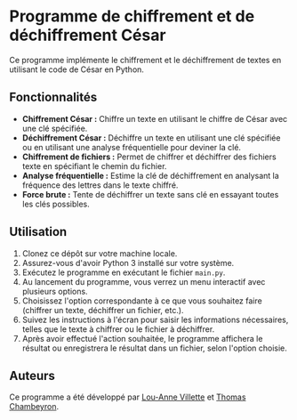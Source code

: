 # Programme de chiffrement et de déchiffrement César

Ce programme implémente le chiffrement et le déchiffrement de textes en utilisant le code de César en Python.

## Fonctionnalités

- **Chiffrement César :** Chiffre un texte en utilisant le chiffre de César avec une clé spécifiée.
- **Déchiffrement César :** Déchiffre un texte en utilisant une clé spécifiée ou en utilisant une analyse fréquentielle pour deviner la clé.
- **Chiffrement de fichiers :** Permet de chiffrer et déchiffrer des fichiers texte en spécifiant le chemin du fichier.
- **Analyse fréquentielle :** Estime la clé de déchiffrement en analysant la fréquence des lettres dans le texte chiffré.
- **Force brute :** Tente de déchiffrer un texte sans clé en essayant toutes les clés possibles.

## Utilisation

1. Clonez ce dépôt sur votre machine locale.
2. Assurez-vous d'avoir Python 3 installé sur votre système.
3. Exécutez le programme en exécutant le fichier `main.py`.
4. Au lancement du programme, vous verrez un menu interactif avec plusieurs options.
5. Choisissez l'option correspondante à ce que vous souhaitez faire (chiffrer un texte, déchiffrer un fichier, etc.).
6. Suivez les instructions à l'écran pour saisir les informations nécessaires, telles que le texte à chiffrer ou le fichier à déchiffrer.
7. Après avoir effectué l'action souhaitée, le programme affichera le résultat ou enregistrera le résultat dans un fichier, selon l'option choisie.

## Auteurs

Ce programme a été développé par [Lou-Anne Villette](https://github.com/Louettelliv) et [Thomas Chambeyron](https://github.com/ThomasChambeyron).

